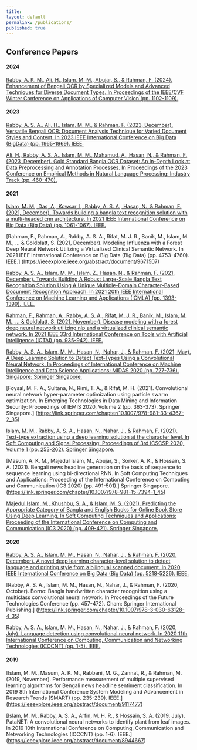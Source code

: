 ```yaml
---
title:
layout: default
permalink: /publications/
published: true
---
```


<!-- ## Journal Papers-->


## Conference Papers

#### 2024
[Rabby, A. K. M., Ali, H., Islam, M. M., Abujar, S., & Rahman, F. (2024). Enhancement of Bengali OCR by Specialized Models and Advanced Techniques for Diverse Document Types. In Proceedings of the IEEE/CVF Winter Conference on Applications of Computer Vision (pp. 1102-1109).](https://openaccess.thecvf.com/content/WACV2024W/WVLL/html/Rabby_Enhancement_of_Bengali_OCR_by_Specialized_Models_and_Advanced_Techniques_WACVW_2024_paper.html)

#### 2023


[Rabby, A. S. A., Ali, H., Islam, M. M., & Rahman, F. (2023, December). Versatile Bengali OCR: Document Analysis Technique for Varied Document Styles and Content. In 2023 IEEE International Conference on Big Data (BigData) (pp. 1965-1969). IEEE.](https://ieeexplore.ieee.org/abstract/document/10386582)


[Ali, H., Rabby, A. S. A., Islam, M. M., Mahamud, A., Hasan, N., & Rahman, F. (2023, December). Gold Standard Bangla OCR Dataset: An In-Depth Look at Data Preprocessing and Annotation Processes. In Proceedings of the 2023 Conference on Empirical Methods in Natural Language Processing: Industry Track (pp. 460-470).](https://aclanthology.org/2023.emnlp-industry.44/)

#### 2021
[Islam, M. M., Das, A., Kowsar, I., Rabby, A. S. A., Hasan, N., & Rahman, F. (2021, December). Towards building a bangla text recognition solution with a multi-headed cnn architecture. In 2021 IEEE International Conference on Big Data (Big Data) (pp. 1061-1067). IEEE.](https://ieeexplore.ieee.org/abstract/document/9671653)

[Rahman, F., Rahman, A., Rabby, A. S. A., Rifat, M. J. R., Banik, M., Islam, M. M., ... & Goldblatt, S. (2021, December). Modeling Influenza with a Forest Deep Neural Network Utilizing a Virtualized Clinical Semantic Network. In 2021 IEEE International Conference on Big Data (Big Data) (pp. 4753-4760). IEEE.] (https://ieeexplore.ieee.org/abstract/document/9671507)

[Rabby, A. S. A., Islam, M. M., Islam, Z., Hasan, N., & Rahman, F. (2021, December). Towards Building A Robust Large-Scale Bangla Text Recognition Solution Using A Unique Multiple-Domain Character-Based Document Recognition Approach. In 2021 20th IEEE International Conference on Machine Learning and Applications (ICMLA) (pp. 1393-1399). IEEE.](https://ieeexplore.ieee.org/abstract/document/9680139)

[Rahman, F., Rahman, A., Rabby, A. S. A., Rifat, M. J. R., Banik, M., Islam, M. M., ... & Goldblatt, S. (2021, November). Disease modeling with a forest deep neural network utilizing nlp and a virtualized clinical semantic network. In 2021 IEEE 33rd International Conference on Tools with Artificial Intelligence (ICTAI) (pp. 935-942). IEEE.](https://ieeexplore.ieee.org/abstract/document/9643218)


[Rabby, A. S. A., Islam, M. M., Hasan, N., Nahar, J., & Rahman, F. (2021, May). A Deep Learning Solution to Detect Text-Types Using a Convolutional Neural Network. In Proceedings of International Conference on Machine Intelligence and Data Science Applications: MIDAS 2020 (pp. 727-736). Singapore: Springer Singapore.](https://link.springer.com/chapter/10.1007/978-981-33-4087-9_58)


[Foysal, M. F. A., Sultana, N., Rimi, T. A., & Rifat, M. H. (2021). Convolutional neural network hyper-parameter optimization using particle swarm optimization. In Emerging Technologies in Data Mining and Information Security: Proceedings of IEMIS 2020, Volume 2 (pp. 363-373). Springer Singapore.] (https://link.springer.com/chapter/10.1007/978-981-33-4367-2_35)

[Islam, M. M., Rabby, A. S. A., Hasan, N., Nahar, J., & Rahman, F. (2021). Text-type extraction using a deep learning solution at the character level. In Soft Computing and Signal Processing: Proceedings of 3rd ICSCSP 2020, Volume 1 (pp. 253-262). Springer Singapore.](https://link.springer.com/chapter/10.1007/978-981-33-6912-2_23)


[Masum, A. K. M., Majedul Islam, M., Abujar, S., Sorker, A. K., & Hossain, S. A. (2021). Bengali news headline generation on the basis of sequence to sequence learning using bi-directional RNN. In Soft Computing Techniques and Applications: Proceeding of the International Conference on Computing and Communication (IC3 2020) (pp. 491-501).] Springer Singapore.(https://link.springer.com/chapter/10.1007/978-981-15-7394-1_45)

[Majedul Islam, M., Khushbu, S. A., & Islam, M. S. (2021). Predicting the Appropriate Category of Bangla and English Books for Online Book Store Using Deep Learning. In Soft Computing Techniques and Applications: Proceeding of the International Conference on Computing and Communication (IC3 2020) (pp. 409-421). Springer Singapore.]( https://link.springer.com/chapter/10.1007/978-981-15-7394-1_39 )

#### 2020

[Rabby, A. S. A., Islam, M. M., Hasan, N., Nahar, J., & Rahman, F. (2020, December). A novel deep learning character-level solution to detect language and printing style from a bilingual scanned document. In 2020 IEEE International Conference on Big Data (Big Data) (pp. 5218-5226). IEEE.](https://ieeexplore.ieee.org/abstract/document/9117477)


[Rabby, A. S. A., Islam, M. M., Hasan, N., Nahar, J., & Rahman, F. (2020, October). Borno: Bangla handwritten character recognition using a multiclass convolutional neural network. In Proceedings of the Future Technologies Conference (pp. 457-472). Cham: Springer International Publishing.] (https://link.springer.com/chapter/10.1007/978-3-030-63128-4_35)

[Rabby, A. S. A., Islam, M. M., Hasan, N., Nahar, J., & Rahman, F. (2020, July). Language detection using convolutional neural network. In 2020 11th International Conference on Computing, Communication and Networking Technologies (ICCCNT) (pp. 1-5). IEEE.](https://ieeexplore.ieee.org/abstract/document/9225610)

#### 2019
[Islam, M. M., Masum, A. K. M., Rabbani, M. G., Zannat, R., & Rahman, M. (2019, November). Performance measurement of multiple supervised learning algorithms for Bengali news headline sentiment classification. In 2019 8th International Conference System Modeling and Advancement in Research Trends (SMART) (pp. 235-239). IEEE.] (https://ieeexplore.ieee.org/abstract/document/9117477)

[Islam, M. M., Rabby, A. S. A., Arfin, M. H. R., & Hossain, S. A. (2019, July). PataNET: A convolutional neural networks to identify plant from leaf images. In 2019 10th International Conference on Computing, Communication and Networking Technologies (ICCCNT) (pp. 1-6). IEEE.] (https://ieeexplore.ieee.org/abstract/document/8944667)
<!--  Lorenzo Carnevale, Luisa Damiano, Antonio Fleres, and Massimo Villari. “*Visitor Artwork Ambient and how Making New Functions of Cultural Heritage by Using Augmented Reality within an Ambient Intelligence*”. 2021 IEEE International Symposium on Mixed and Augmented Reality Adjunct (ISMAR-Adjunct). October 2021, pp. 8-12 (doi: [10.1109/ISMAR-Adjunct54149.2021.00013](https://doi.org/10.1109/ISMAR-Adjunct54149.2021.00013))-->
